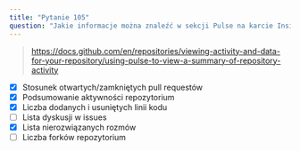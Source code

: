 ```yaml
---
title: "Pytanie 105"
question: "Jakie informacje można znaleźć w sekcji Pulse na karcie Insights repozytorium? (Wybierz cztery)"
---
```





> https://docs.github.com/en/repositories/viewing-activity-and-data-for-your-repository/using-pulse-to-view-a-summary-of-repository-activity
- [x] Stosunek otwartych/zamkniętych pull requestów
- [x] Podsumowanie aktywności repozytorium
- [x] Liczba dodanych i usuniętych linii kodu
- [ ] Lista dyskusji w issues
- [x] Lista nierozwiązanych rozmów
- [ ] Liczba forków repozytorium
